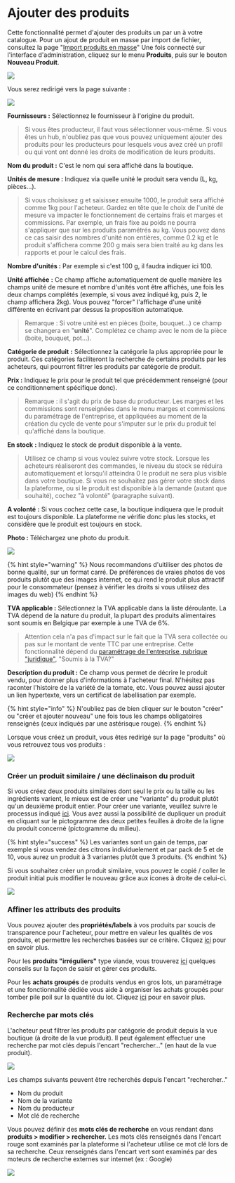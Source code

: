 # Ajouter des produits

Cette fonctionnalité permet d'ajouter des produits un par un à votre catalogue. Pour un ajout de produit en masse par import de fichier, consultez la page "[Import produits en masse](import-de-produits-et-catalogue.md)" Une fois connecté sur l'interface d'administration, cliquez sur le menu **Produits**, puis sur le bouton **Nouveau Produit**.

![](../../.gitbook/assets/image%20%28121%29.png)

Vous serez redirigé vers la page suivante :

![](../../.gitbook/assets/capture-du-2019-07-31-13-51-33.png)

 **Fournisseurs :** Sélectionnez le fournisseur à l'origine du produit.

> Si vous êtes producteur, il faut vous sélectionner vous-même. Si vous êtes un hub, n'oubliez pas que vous pouvez uniquement ajouter des produits pour les producteurs pour lesquels vous avez créé un profil ou qui vont ont donné les droits de modification de leurs produits.

**Nom du produit :**  C'est le nom qui sera affiché dans la boutique.

**Unités de mesure :** Indiquez via quelle unité le produit sera vendu \(L, kg, pièces...\).

> Si vous choisissez g et saisissez ensuite 1000, le produit sera affiché comme 1kg pour l'acheteur. Gardez en tête que le choix de l'unité de mesure va impacter le fonctionnement de certains frais et marges et commissions. Par exemple, un frais fixe au poids ne pourra s'appliquer que sur les produits paramétrés au kg. Vous pouvez dans ce cas saisir des nombres d'unité non entières, comme 0.2 kg et le produit s'affichera comme 200 g mais sera bien traité au kg dans les rapports et pour le calcul des frais.

**Nombre d'unités :** Par exemple si c'est 100 g, il faudra indiquer ici 100.

**Unité affichée** **:** Ce champ affiche automatiquement de quelle manière les champs unité de mesure et nombre d'unités vont être affichés, une fois les deux champs complétés \(exemple, si vous avez indiqué kg, puis 2, le champ affichera 2kg\). Vous pouvez "forcer" l'affichage d'une unité différente en écrivant par dessus la proposition automatique.

> Remarque : Si votre unité est en pièces \(boite, bouquet...\) ce champ se changera en "**unité**". Complétez ce champ avec le nom de la pièce \(boite, bouquet, pot...\).

**Catégorie de produit** **:** Sélectionnez la catégorie la plus appropriée pour le produit. Ces catégories faciliteront la recherche de certains produits par les acheteurs, qui pourront filtrer les produits par catégorie de produit.

**Prix :** Indiquez le prix pour le produit tel que précédemment renseigné \(pour ce conditionnement spécifique donc\).

> Remarque : il s'agit du prix de base du producteur. Les marges et les commissions sont renseignées dans le menu marges et commissions du paramétrage de l'entreprise, et appliquées au moment de la création du cycle de vente pour s'imputer sur le prix du produit tel qu'affiché dans la boutique.

**En stock** **:** Indiquez le stock de produit disponible à la vente.

> Utilisez ce champ si vous voulez suivre votre stock. Lorsque les acheteurs réaliseront des commandes, le niveau du stock se réduira automatiquement et lorsqu'il atteindra 0 le produit ne sera plus visible dans votre boutique. Si vous ne souhaitez pas gérer votre stock dans la plateforme, ou si le produit est disponible à la demande \(autant que souhaité\), cochez "à volonté" \(paragraphe suivant\).

**A volonté** **:**  Si vous cochez cette case, la boutique indiquera que le produit est toujours disponible. La plateforme ne vérifie donc plus les stocks, et considère que le produit est toujours en stock.

**Photo :** Téléchargez une photo du produit.

![](../../.gitbook/assets/capture-de-cran-2020-10-28-a-16.33.15.png)

{% hint style="warning" %}
Nous recommandons d'uitiliser des photos de bonne qualité, sur un format carré. De préférences de vraies photos de vos produits plutôt que des images internet, ce qui rend le produit plus attractif pour le consommateur \(pensez à vérifier les droits si vous utilisez des images du web\)
{% endhint %}



**TVA applicable :** Sélectionnez la TVA applicable dans la liste déroulante. La TVA dépend de la nature du produit, la plupart des produits alimentaires sont soumis en Belgique par exemple à une TVA de 6%. 

> Attention cela n'a pas d'impact sur le fait que la TVA sera collectée ou pas sur le montant de vente TTC par une entreprise. Cette fonctionnalité dépend du [paramétrage de l'entreprise, rubrique "juridique"](../votre-profil/parametres.md#juridique), "Soumis à la TVA?"

**Description du produit :** Ce champ vous permet de décrire le produit vendu, pour donner plus d'informations à l'acheteur final. N'hésitez pas raconter l'histoire de la variété de la tomate, etc. Vous pouvez aussi ajouter un lien hypertexte, vers un certificat de labellisation par exemple.

{% hint style="info" %}
N'oubliez pas de bien cliquer sur le bouton "créer" ou "créer et ajouter nouveau" une fois tous les champs obligatoires renseignés \(ceux indiqués par une astérisque rouge\).
{% endhint %}

Lorsque vous créez un produit, vous êtes redirigé sur la page "produits" où vous retrouvez tous vos produits :

![](../../.gitbook/assets/image%20%2813%29.png)

### Créer un produit similaire / une déclinaison du produit

Si vous créez deux produits similaires dont seul le prix ou la taille ou les ingrédients varient, le mieux est de créer une "variante" du produit plutôt qu'un deuxième produit entier. Pour créer une variante, veuillez suivre le processus indiqué [ici](product-variants.md). Vous avez aussi la possibilité de dupliquer un produit en cliquant sur le pictogramme des deux petites feuilles à droite de la ligne du produit concerné \(pictogramme du milieu\).

{% hint style="success" %}
Les variantes sont un gain de temps, par exemple si vous vendez des citrons individuelement et par pack de 5 et de 10, vous aurez un produit à 3 variantes plutôt que 3 produits.
{% endhint %}

Si vous souhaitez créer un produit similaire, vous pouvez le copié / coller le produit initial puis modifier le nouveau grâce aux icones à droite de celui-ci.

![](../../.gitbook/assets/capture-de-cran-2020-10-28-a-17.18.16.png)

### Affiner les attributs des produits

Vous pouvez ajouter des **propriétés/labels** à vos produits par soucis de transparence pour l'acheteur, pour mettre en valeur les qualités de vos produits, et permettre les recherches basées sur ce critère. Cliquez [ici](product-properties.md) pour en savoir plus.

Pour les **produits "irréguliers"** type viande, vous trouverez [ici](pricing-irregular-items-kg.md) quelques conseils sur la façon de saisir et gérer ces produits.

Pour les **achats groupés** de produits vendus en gros lots, un paramétrage et une fonctionnalité dédiée vous aide à organiser les achats groupés pour tomber pile poil sur la quantité du lot. Cliquez [ici](group-buy-for-bulk-ordering.md) pour en savoir plus.

### Recherche par mots clés

L'acheteur peut filtrer les produits par catégorie de produit depuis la vue boutique \(à droite de la vue produit\). Il peut également effectuer une recherche par mot clés depuis l'encart "rechercher..." \(en haut de la vue produit\).

![](../../.gitbook/assets/capture-de-cran-2020-10-28-a-18.16.31.png)

Les champs suivants peuvent être recherchés depuis l'encart "rechercher.."  
- Nom du produit  
- Nom de la variante  
- Nom du producteur  
- Mot clé de recherche

Vous pouvez définir des **mots clés de recherche** en vous rendant dans **produits &gt; modifier &gt; rechercher.** Les mots clés renseignés dans l'encart rouge sont examinés par la plateforme si l'acheteur utilise ce mot clé lors de sa recherche. Ceux renseignés dans l'encart vert sont examinés par des moteurs de recherche externes sur internet \(ex : Google\) 

![](../../.gitbook/assets/capture-de-cran-2020-10-28-a-18.29.06.png)

